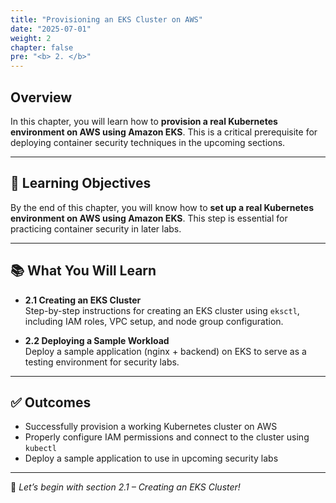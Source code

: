 ```yaml
---
title: "Provisioning an EKS Cluster on AWS"
date: "2025-07-01"
weight: 2
chapter: false
pre: "<b> 2. </b>"
---
```

## Overview

In this chapter, you will learn how to **provision a real Kubernetes environment on AWS using Amazon EKS**. This is a critical prerequisite for deploying container security techniques in the upcoming sections.

---

## 🎯 Learning Objectives

By the end of this chapter, you will know how to **set up a real Kubernetes environment on AWS using Amazon EKS**. This step is essential for practicing container security in later labs.

---

## 📚 What You Will Learn

- **2.1 Creating an EKS Cluster**  
  Step-by-step instructions for creating an EKS cluster using `eksctl`, including IAM roles, VPC setup, and node group configuration.

- **2.2 Deploying a Sample Workload**  
  Deploy a sample application (nginx + backend) on EKS to serve as a testing environment for security labs.

---

## ✅ Outcomes

- Successfully provision a working Kubernetes cluster on AWS  
- Properly configure IAM permissions and connect to the cluster using `kubectl`  
- Deploy a sample application to use in upcoming security labs  

---

🚀 *Let’s begin with section 2.1 – Creating an EKS Cluster!*
